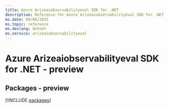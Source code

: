 ```yaml
---
title: Azure Arizeaiobservabilityeval SDK for .NET
description: Reference for Azure Arizeaiobservabilityeval SDK for .NET
ms.date: 09/08/2025
ms.topic: reference
ms.devlang: dotnet
ms.service: arizeaiobservabilityeval
---
```

# Azure Arizeaiobservabilityeval SDK for .NET - preview
## Packages - preview
[!INCLUDE [packages](arizeaiobservabilityeval-index.md)]